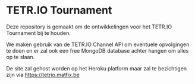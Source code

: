 # TETR.IO Tournament
Deze repository is gemaakt om de ontwikkelingen voor het TETR.IO Tournament bij te houden.

We maken gebruik van de TETR.IO Channel API om eventuele opvolgingen te doen en er zal ook een free MongoDB database achter hangen om alles op te slaan.

De site zal gehost worden op het Heroku platform maar zal te bezichtigen zijn via https://tetrio.matfix.be
